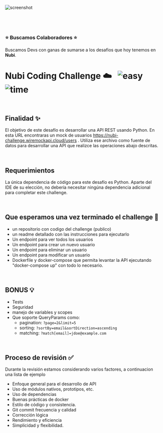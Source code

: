 ![screenshot](https://coderpad.io/wp-content/uploads/2022/09/coderpad-blogpost-python-red-1.png)



#
&nbsp;
### ⭐️  Buscamos Colaboradores️ ⭐️ 
Buscamos Devs con ganas de sumarse a los desafios que hoy tenemos en **Nubi**.

# Nubi Coding Challenge ☁️ &nbsp; ![easy](https://img.shields.io/badge/-medium-orangnge) ![time](https://img.shields.io/badge/%E2%8F%B0-60m-blue) 

&nbsp;
## Finalidad ✨

El objetivo de este desafío es desarrollar una API REST usando Python. En esta URL encontraras un mock de usuarios https://nubi-challenge.wiremockapi.cloud/users . Utiliza ese archivo como fuente de datos para desarrollar una API que realizce las operaciones abajo descritas.

&nbsp;
## Requerimientos
La única dependencia de código para este desafío es Python. Aparte del IDE de su elección, no debería necesitar ningúna dependencia adicional para completar este challenge.


&nbsp;
## Que esperamos una vez terminado el challenge 🏁
- un repositorio con codigo del challenge (publico)
- un readme detallado con las instrucciones para ejecutarlo
- Un endpoint para ver todos los usuarios
- Un endpoint para crear un nuevo usuario
- Un endpoint para eliminar un usuario
- Un endpoint para modificar un usuario
- Dockerfile y docker-compose que permita levantar la API ejecutando "docker-compose up" con todo lo necesario.


&nbsp;
## BONUS 💡
- Tests
- Seguridad
- manejo de variables y scopes
- Que soporte QueryParams como:
  - pagination: `?page=2&limit=5`
  - sorting: `?sortBy=email&sortDirection=ascending`
  - matching: `?match[email]=jdoe@example.com`


&nbsp;
## Proceso de revisión ✅

Durante la revisión estamos considerando varios factores, a continuacion una lista de ejemplo
- Enfoque general para el desarrollo de API
- Uso de módulos nativos, prototipos, etc.
- Uso de dependencias
- Buenas prácticas de docker
- Estilo de código y consistencia.
- Git commit frecuencia y calidad
- Corrección lógica
- Rendimiento y eficiencia
- Simplicidad y flexibilidad.
